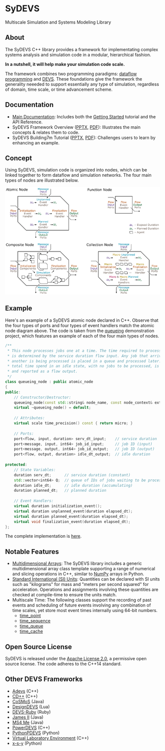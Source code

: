 # SyDEVS

Multiscale Simulation and Systems Modeling Library

## About

The SyDEVS C++ library provides a framework for implementating complex systems analysis and simulation code in a modular, hierarchical fashion.

**In a nutshell, it will help make your simulation code scale.**

The framework combines two programming paradigms: [dataflow programming](https://en.wikipedia.org/wiki/Dataflow_programming) and [DEVS](https://en.wikipedia.org/wiki/DEVS). These foundations give the framework the generality neeeded to support essentially any type of simulation, regardless of domain, time scale, or time advancement scheme.

## Documentation

- [Main Documentation](doc/html/index.html): Includes both the [Getting Started](doc/html/getting_started.html) tutorial and the API Reference.
- SyDEVS Framework Overview ([PPTX](doc/downloads/SyDEVS_Framework.pptx), [PDF](doc/downloads/SyDEVS_Framework.pdf)): Illustrates the main concepts & relates them to code.
- SyDEVS Building7m Tutorial ([PPTX](doc/downloads/SyDEVS_Tutorial.pptx), [PDF](doc/downloads/SyDEVS_Tutorial.pdf)): Challenges users to learn by enhancing an example.

## Concept

Using SyDEVS, simulation code is organized into nodes, which can be linked together to form dataflow and simulation networks. The four main types of nodes are illustrated below.

![SyDEVS Nodes](doc/images/sydevs_nodes.png "The four main types of SyDEVS nodes")

## Example

Here's an example of a SyDEVS atomic node declared in C++. Observe that the four types of ports and four types of event handlers match the atomic node diagram above. The code is taken from the [queueing](https://github.com/Autodesk/sydevs/tree/master/src/example/demo/queueing) demonstration project, which features an example of each of the four main types of nodes.

```cpp
/**
 * This node processes jobs one at a time. The time required to process a job
 * is determined by the service duration flow input. Any job that arrives while
 * another is being processed is placed in a queue and processed later. The
 * total time spend in an idle state, with no jobs to be processed, is tracked
 * and reported as a flow output.
 */
class queueing_node : public atomic_node
{
public:
    // Constructor/Destructor:
    queueing_node(const std::string& node_name, const node_context& external_context);
    virtual ~queueing_node() = default;

    // Attributes:
    virtual scale time_precision() const { return micro; }

    // Ports:
    port<flow, input, duration> serv_dt_input;    // service duration
    port<message, input, int64> job_id_input;     // job ID (input)
    port<message, output, int64> job_id_output;   // job ID (output)
    port<flow, output, duration> idle_dt_output;  // idle duration

protected:
    // State Variables:
    duration serv_dt;      // service duration (constant)
    std::vector<int64> Q;  // queue of IDs of jobs waiting to be processed
    duration idle_dt;      // idle duration (accumulating)
    duration planned_dt;   // planned duration

    // Event Handlers:
    virtual duration initialization_event();
    virtual duration unplanned_event(duration elapsed_dt);
    virtual duration planned_event(duration elapsed_dt);
    virtual void finalization_event(duration elapsed_dt);
};
```

The complete implementation is [here](https://github.com/Autodesk/sydevs/blob/master/src/example/demo/queueing/queueing_node.h).

## Notable Features

- [Multidimensional Arrays](doc/html/classsydevs_1_1arraynd.html#details): The SyDEVS library includes a generic multidimensional array class template supporting a range of numerical and slicing operations in C++, similar to [NumPy](http://www.numpy.org/) arrays in Python.
- [Standard International (SI) Units](doc/html/classsydevs_1_1quantity.html#details): Quantities can be declared with SI units such as "kilograms" for mass and "meters per second squared" for acceleration. Operations and assignments involving these quantities are checked at compile-time to ensure the units match.
- Multiscale Time: The following classes support the recording of past events and scheduling of future events involving any combination of time scales, yet store most event times internally using 64-bit numbers.
  - [time_point](https://autodesk.github.io/sydevs/doc/html/classsydevs_1_1time__point.html#details)
  - [time_sequence](https://autodesk.github.io/sydevs/doc/html/classsydevs_1_1time__sequence.html#details)
  - [time_queue](https://autodesk.github.io/sydevs/doc/html/classsydevs_1_1time__queue.html#details)
  - [time_cache](https://autodesk.github.io/sydevs/doc/html/classsydevs_1_1time__cache.html#details)

## Open Source License

SyDEVS is released under the [Apache License 2.0](https://github.com/Autodesk/sydevs/blob/master/LICENSE.md), a permissive open source license. The code adheres to the C++14 standard.

## Other DEVS Frameworks

- [Adevs](https://web.ornl.gov/~nutarojj/adevs/) (C++)
- [CD++](http://cell-devs.sce.carleton.ca/mediawiki/index.php/Main_Page) (C++)
- [CoSMoS](https://acims.asu.edu/software/cosmos/) (Java)
- [DesignDEVS](http://simaud.org/resources.php#software) (Lua)
- [DEVS-Ruby](https://github.com/devs-ruby/devs) (Ruby)
- [James II](http://jamesii.informatik.uni-rostock.de/jamesii.org/) (Java)
- [MS4 Me](http://www.ms4systems.com/pages/ms4me.php) (Java)
- [PowerDEVS](https://sourceforge.net/projects/powerdevs/) (C++)
- [PythonPDEVS](http://msdl.cs.mcgill.ca/projects/DEVS/PythonPDEVS) (Python)
- [Virtual Laboratory Environment](http://www.vle-project.org/) (C++)
- [x-s-y](https://code.google.com/archive/p/x-s-y/) (Python)

